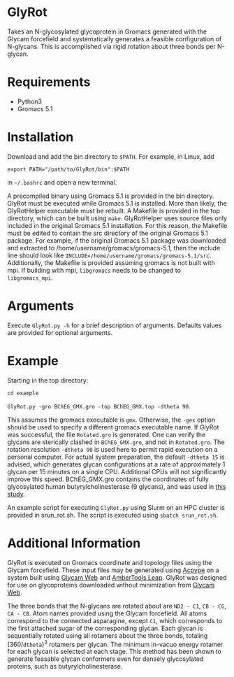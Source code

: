 # GlyRot
Takes an N-glycosylated glycoprotein in Gromacs generated with the Glycam forcefield and systematically generates a feasible configuration of N-glycans.  This is accomplished via rigid rotation about three bonds per N-glycan.

# Requirements
* Python3
* Gromacs 5.1

# Installation
Download and add the bin directory to `$PATH`.  For example, in Linux, add

`export PATH="/path/to/GlyRot/bin":$PATH`

in `~/.bashrc` and open a new terminal.

A precompiled binary using Gromacs 5.1 is provided in the bin directory. GlyRot must be executed while Gromacs 5.1 is installed. More than likely, the GlyRotHelper executable must be rebuilt. A Makefile is provided in the top directory, which can be built using `make`.  GlyRotHelper uses source files only included in the original Gromacs 5.1 installation.  For this reason, the Makefile must be edited to contain the src directory of the original Gromacs 5.1 package.  For example, if the original Gromacs 5.1 package was downloaded and extracted to /home/username/gromacs/gromacs-5.1, then the include line should look like `INCLUDE=/home/username/gromacs/gromacs-5.1/src`.  Additionally, the Makefile is provided assuming gromacs is not built with mpi.  If building with mpi, `libgromacs` needs to be changed to `libgromacs_mpi`.

# Arguments
Execute `GlyRot.py -h` for a brief description of arguments.  Defaults values are provided  for optional arguments.

# Example
Starting in the top directory:

`cd example`

`GlyRot.py -gro BChEG_GMX.gro -top BChEG_GMX.top -dtheta 90`.

This assumes the gromacs executable is `gmx`. Otherwise, the `-gex` option should be used to specify a different gromacs executable name.  If GlyRot was successful, the file `Rotated.gro` is generated.  One can verify the glycans are sterically clashed in `BChEG_GMX.gro`, and not in `Rotated.gro`.  The rotation resolution `-dtheta 90` is used here to permit rapid execution on a personal computer.  For actual system preparation, the default `-dtheta 15` is advised, which generates glycan configurations at a rate of approximately 1 glycan per 15 minutes on a single CPU.  Additional CPUs will not significantly improve this speed.  BChEG_GMX.gro contains the coordinates of fully glycosylated human butyrylcholinesterase (9 glycans), and was used in [this study](https://www.ncbi.nlm.nih.gov/pmc/articles/PMC5708630/).

An example script for executing `GlyRot.py` using Slurm on an HPC cluster is provided in srun_rot.sh. The script is executed using `sbatch srun_rot.sh`.

# Additional Information
GlyRot is executed on Gromacs coordinate and topology files using the Glycam forcefield.  These input files may be generated using [Acpype](https://github.com/alanwilter/acpype/) on a system built using [Glycam Web](http://glycam.org/) and [AmberTools Leap](https://ambermd.org/AmberTools.php). GlyRot was designed for use on glycoproteins downloaded without minimization from [Glycam Web](http://glycam.org/).

The three bonds that the N-glycans are rotated about are `ND2 - C1`, `CB - CG`, `CA - CB`.  Atom names provided using the Glycam forcefield.  All atoms correspond to the connected asparagine, except `C1`, which corresponds to the first attached sugar of the corresponding glycan.  Each glycan is sequentially rotated using all rotamers about the three bonds, totaling (360/`dtheta`)<sup>3</sup> rotamers per glycan.  The minimum in-vacuo energy rotamer for each glycan is selected at each stage.  This method has been shown to generate feasable glycan conformers even for densely glycosylated proteins, such as butyrylcholinesterase.
